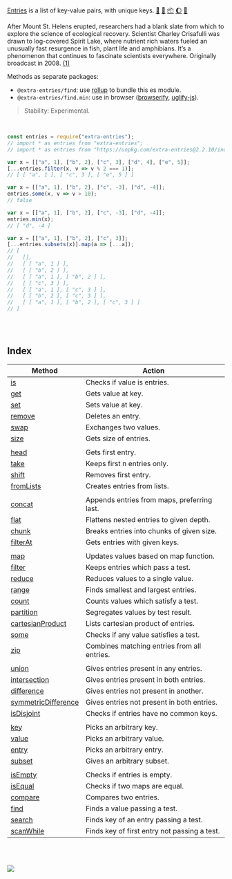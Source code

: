 [Entries] is a list of key-value pairs, with unique keys. [:running:] [:vhs:] [:package:] [:moon:] [:ledger:]

After Mount St. Helens erupted, researchers had a blank slate from which to
explore the science of ecological recovery. Scientist Charley Crisafulli was
drawn to log-covered Spirit Lake, where nutrient rich waters fueled an
unusually fast resurgence in fish, plant life and amphibians. It’s a
phenomenon that continues to fascinate scientists everywhere. Originally
broadcast in 2008. [(1)]

Methods as separate packages:
- `@extra-entries/find`: use [rollup] to bundle this es module.
- `@extra-entries/find.min`: use in browser ([browserify], [uglify-js]).

> Stability: Experimental.

<br>

```javascript
const entries = require("extra-entries");
// import * as entries from "extra-entries";
// import * as entries from "https://unpkg.com/extra-entries@2.2.10/index.mjs"; (deno)

var x = [["a", 1], ["b", 2], ["c", 3], ["d", 4], ["e", 5]];
[...entries.filter(x, v => v % 2 === 1)];
// [ [ "a", 1 ], [ "c", 3 ], [ "e", 5 ] ]

var x = [["a", 1], ["b", 2], ["c", -3], ["d", -4]];
entries.some(x, v => v > 10);
// false

var x = [["a", 1], ["b", 2], ["c", -3], ["d", -4]];
entries.min(x);
// [ "d", -4 ]

var x = [["a", 1], ["b", 2], ["c", 3]];
[...entries.subsets(x)].map(a => [...a]);
// [
//   [],
//   [ [ "a", 1 ] ],
//   [ [ "b", 2 ] ],
//   [ [ "a", 1 ], [ "b", 2 ] ],
//   [ [ "c", 3 ] ],
//   [ [ "a", 1 ], [ "c", 3 ] ],
//   [ [ "b", 2 ], [ "c", 3 ] ],
//   [ [ "a", 1 ], [ "b", 2 ], [ "c", 3 ] ]
// ]
```

<br>
<br>


## Index

| Method                | Action                                       |
| --------------------- | -------------------------------------------- |
| [is]                  | Checks if value is entries.                  |
| [get]                 | Gets value at key.                           |
| [set]                 | Sets value at key.                           |
| [remove]              | Deletes an entry.                            |
| [swap]                | Exchanges two values.                        |
| [size]                | Gets size of entries.                        |
|                       |
| [head]                | Gets first entry.                            |
| [take]                | Keeps first n entries only.                  |
| [shift]               | Removes first entry.                         |
| [fromLists]           | Creates entries from lists.                  |
|                       |
| [concat]              | Appends entries from maps, preferring last.  |
| [flat]                | Flattens nested entries to given depth.      |
| [chunk]               | Breaks entries into chunks of given size.    |
| [filterAt]            | Gets entries with given keys.                |
|                       |
| [map]                 | Updates values based on map function.        |
| [filter]              | Keeps entries which pass a test.             |
| [reduce]              | Reduces values to a single value.            |
| [range]               | Finds smallest and largest entries.          |
| [count]               | Counts values which satisfy a test.          |
| [partition]           | Segregates values by test result.            |
| [cartesianProduct]    | Lists cartesian product of entries.          |
| [some]                | Checks if any value satisfies a test.        |
| [zip]                 | Combines matching entries from all entries.  |
|                       |
| [union]               | Gives entries present in any entries.        |
| [intersection]        | Gives entries present in both entries.       |
| [difference]          | Gives entries not present in another.        |
| [symmetricDifference] | Gives entries not present in both entries.   |
| [isDisjoint]          | Checks if entries have no common keys.       |
|                       |
| [key]                 | Picks an arbitrary key.                      |
| [value]               | Picks an arbitrary value.                    |
| [entry]               | Picks an arbitrary entry.                    |
| [subset]              | Gives an arbitrary subset.                   |
|                       |
| [isEmpty]             | Checks if entries is empty.                  |
| [isEqual]             | Checks if two maps are equal.                |
| [compare]             | Compares two entries.                        |
| [find]                | Finds a value passing a test.                |
| [search]              | Finds key of an entry passing a test.        |
| [scanWhile]           | Finds key of first entry not passing a test. |

<br>
<br>

[![](https://img.youtube.com/vi/5UABeDXf_iE/maxresdefault.jpg)](https://www.youtube.com/watch?v=5UABeDXf_iE)

[(1)]: https://www.youtube.com/watch?v=5UABeDXf_iE
[Entries]: https://developer.mozilla.org/en-US/docs/Web/JavaScript/Reference/Global_Objects/Array/entries
[browserify]: https://www.npmjs.com/package/browserify
[rollup]: https://www.npmjs.com/package/rollup
[uglify-js]: https://www.npmjs.com/package/uglify-js
[:running:]: https://npm.runkit.com/extra-entries
[:package:]: https://www.npmjs.com/package/extra-entries
[:moon:]: https://www.npmjs.com/package/extra-entries.min
[:ledger:]: https://unpkg.com/extra-entries/
[is]: https://github.com/nodef/extra-entries/wiki/is
[get]: https://github.com/nodef/extra-entries/wiki/get
[set]: https://github.com/nodef/extra-entries/wiki/set
[remove]: https://github.com/nodef/extra-entries/wiki/remove
[swap]: https://github.com/nodef/extra-entries/wiki/swap
[size]: https://github.com/nodef/extra-entries/wiki/size
[head]: https://github.com/nodef/extra-entries/wiki/head
[take]: https://github.com/nodef/extra-entries/wiki/take
[shift]: https://github.com/nodef/extra-entries/wiki/shift
[fromLists]: https://github.com/nodef/extra-entries/wiki/fromLists
[concat]: https://github.com/nodef/extra-entries/wiki/concat
[flat]: https://github.com/nodef/extra-entries/wiki/flat
[chunk]: https://github.com/nodef/extra-entries/wiki/chunk
[filterAt]: https://github.com/nodef/extra-entries/wiki/filterAt
[map]: https://github.com/nodef/extra-entries/wiki/map
[filter]: https://github.com/nodef/extra-entries/wiki/filter
[reduce]: https://github.com/nodef/extra-entries/wiki/reduce
[range]: https://github.com/nodef/extra-entries/wiki/range
[count]: https://github.com/nodef/extra-entries/wiki/count
[partition]: https://github.com/nodef/extra-entries/wiki/partition
[cartesianProduct]: https://github.com/nodef/extra-entries/wiki/cartesianProduct
[some]: https://github.com/nodef/extra-entries/wiki/some
[zip]: https://github.com/nodef/extra-entries/wiki/zip
[union]: https://github.com/nodef/extra-entries/wiki/union
[intersection]: https://github.com/nodef/extra-entries/wiki/intersection
[difference]: https://github.com/nodef/extra-entries/wiki/difference
[symmetricDifference]: https://github.com/nodef/extra-entries/wiki/symmetricDifference
[isDisjoint]: https://github.com/nodef/extra-entries/wiki/isDisjoint
[key]: https://github.com/nodef/extra-entries/wiki/key
[value]: https://github.com/nodef/extra-entries/wiki/value
[entry]: https://github.com/nodef/extra-entries/wiki/entry
[subset]: https://github.com/nodef/extra-entries/wiki/subset
[isEmpty]: https://github.com/nodef/extra-entries/wiki/isEmpty
[isEqual]: https://github.com/nodef/extra-entries/wiki/isEqual
[compare]: https://github.com/nodef/extra-entries/wiki/compare
[find]: https://github.com/nodef/extra-entries/wiki/find
[search]: https://github.com/nodef/extra-entries/wiki/search
[scanWhile]: https://github.com/nodef/extra-entries/wiki/scanWhile
[:vhs:]: https://asciinema.org/a/341125

